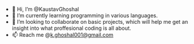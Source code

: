 - 👋 Hi, I’m @KaustavGhoshal
- 🌱 I’m currently learning programming in various languages.
- 💞️ I’m looking to collaborate on basic projects, which will help me get an insight into what proffesional coding is all about.
- 📫 Reach me @k.ghoshal001@gmail.com

<!---
KaustavGhoshal/KaustavGhoshal is a ✨ special ✨ repository because its `README.md` (this file) appears on your GitHub profile.
You can click the Preview link to take a look at your changes.
--->
